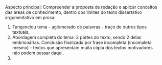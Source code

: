 Aspecto principal: Compreender a proposta de redação e aplicar conceitos das áreas de conhecimento, dentro dos limites do texto dissertativo argumentativo em prosa

1. Tangenciou tema - aglomerado de palavras - traço de outros tipos textuais.
2. Abordagem completa do tema: 3 partes do texto, sendo 2 delas embrionárias. Conclusão finalizada por frase incompleta (incompleta mesmo) - textos que apresentam muita cópia dos textos motivadores não podem passar daqui. 
3. 

